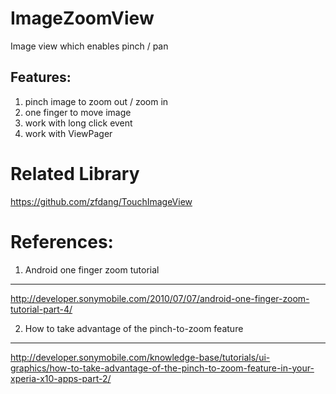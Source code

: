 ImageZoomView
=============

Image view which enables pinch / pan 

Features:
-------------
1. pinch image to zoom out / zoom in
2. one finger to move image
3. work with long click event
4. work with ViewPager

Related Library
=============
https://github.com/zfdang/TouchImageView

References:
=============

1. Android one finger zoom tutorial 
-------------
http://developer.sonymobile.com/2010/07/07/android-one-finger-zoom-tutorial-part-4/

2. How to take advantage of the pinch-to-zoom feature
-------------
http://developer.sonymobile.com/knowledge-base/tutorials/ui-graphics/how-to-take-advantage-of-the-pinch-to-zoom-feature-in-your-xperia-x10-apps-part-2/
